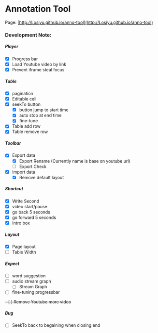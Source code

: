 # Annotation Tool

Page: [http://Losiyu.github.io/anno-tool](http://Losiyu.github.io/anno-tool)


### Development Note:
##### Player
- [x] Progress bar
- [x] Load Youtube video by link
- [x] Prevent iframe steal focus
##### Table
- [x] pagination
- [x] Editable cell
- [x] seekTo button
  - [x] button jump to start time
  - [x] auto stop at end time
  - [x] fine-tune
- [x] Table add row
- [x] Table remove row
##### Toolbar
- [x] Export data
  - [x] Export Rename (Currently name is base on youtube url)
  - [ ] Export Check
- [x] Import data
  - [x] Remove default layout
##### Shortcut
- [x] Write Second
- [x] video start/pause
- [x] go back 5 seconds
- [x] go forward 5 seconds
- [x] Intro box
##### Layout
- [x] Page layout
- [ ] Table Width
##### Expect
- [ ] word suggestion
- [ ] audio stream graph
  - [ ] Stream Graph
- [ ] fine-tuning progressbar

~~- [ ] Remove Youtube more video~~
##### Bug
- [ ] SeekTo back to begaining when closing end